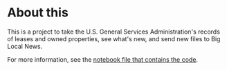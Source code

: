 # About this
This is a project to take the U.S. General Services Administration's records of leases and owned properties, see what's new, and send new files to Big Local News.

For more information, see the [notebook file that contains the code](https://github.com/biglocalnews/sync-gsa-properties/blob/master/sync-gsa-properties.ipynb).

